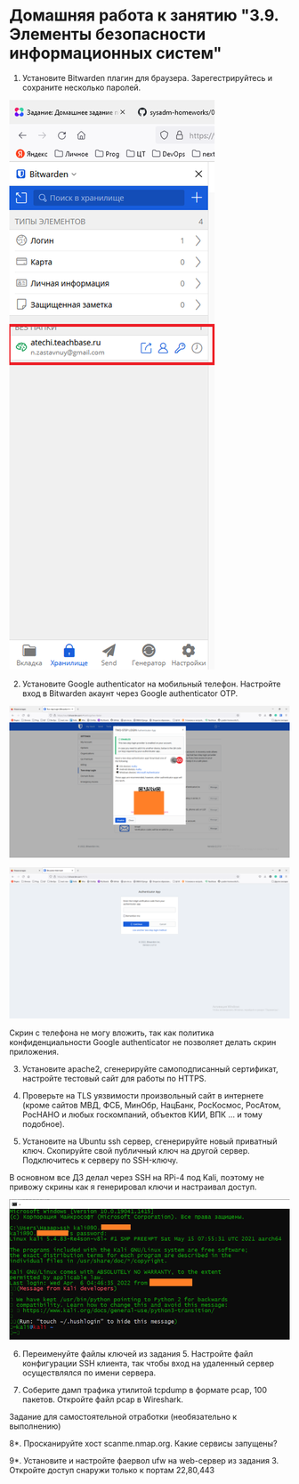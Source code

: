 # Домашняя работа к занятию "3.9. Элементы безопасности информационных систем"


1. Установите Bitwarden плагин для браузера. Зарегестрируйтесь и сохраните несколько паролей.

![img.png](img.png)

2. Установите Google authenticator на мобильный телефон. Настройте вход в Bitwarden акаунт через Google authenticator OTP.

![img_2.png](img_2.png)

![img_1.png](img_1.png)

Скрин с телефона не могу вложить, так как политика конфиденциальности Google authenticator не позволяет делать скрин приложения.

3. Установите apache2, сгенерируйте самоподписанный сертификат, настройте тестовый сайт для работы по HTTPS.



4. Проверьте на TLS уязвимости произвольный сайт в интернете (кроме сайтов МВД, ФСБ, МинОбр, НацБанк, РосКосмос, РосАтом, РосНАНО и любых госкомпаний, объектов КИИ, ВПК ... и тому подобное).



5. Установите на Ubuntu ssh сервер, сгенерируйте новый приватный ключ. Скопируйте свой публичный ключ на другой сервер. Подключитесь к серверу по SSH-ключу.

В основном все ДЗ делал через SSH на RPi-4 под Kali, поэтому не привожу скрины как я генерировал ключи и настраивал доступ.

![img_3.png](img_3.png)

6. Переименуйте файлы ключей из задания 5. Настройте файл конфигурации SSH клиента, так чтобы вход на удаленный сервер осуществлялся по имени сервера.



7. Соберите дамп трафика утилитой tcpdump в формате pcap, 100 пакетов. Откройте файл pcap в Wireshark.



Задание для самостоятельной отработки (необязательно к выполнению)

8*. Просканируйте хост scanme.nmap.org. Какие сервисы запущены?



9*. Установите и настройте фаервол ufw на web-сервер из задания 3. Откройте доступ снаружи только к портам 22,80,443


